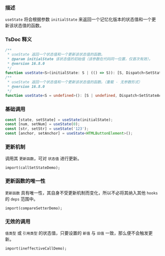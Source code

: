 ### 描述
`useState` 将会根据参数 `initialState` 来返回一个记忆化版本的状态值和一个更新该状态值的函数。

### TsDoc 释义
```ts
/**
 * useState 返回一个状态值和一个更新该状态值的函数。
 * @param initialState 该状态值的初始值（该参数在代码同一位置，仅首次有效）。
 * @version 16.8.0
 */
function useState<S>(initialState: S | (() => S)): [S, Dispatch<SetStateAction<S>>];
/**
 * useState 返回一个状态值和一个更新该状态值的函数。（重载 - 无参数形式）
 * @version 16.8.0
 */
function useState<S = undefined>(): [S | undefined, Dispatch<SetStateAction<S | undefined>>];
```

### 基础调用
```ts
const [state, setState] = useState(initialState);
const [num, setNum] = useState(0);
const [str, setStr] = useState('123');
const [anchor, setAnchor] = useState<HTMLButtonElement>();
```

### 更新机制
调用其 `更新函数`，可对 `状态值` 进行更新。
```demo
import(callSetStateDemo);
```

### 更新函数的唯一性
`更新函数` 具有唯一性，其自身不受更新机制而变化，所以不必将其纳入其他 `hooks` 的 `deps` 范围中。
```demo
import(compareSetterDemo);
```

### 无效的调用
`值类型` 或 `引用类型` 的状态值，只要设置的 `新值` 与 `旧值` 一致，那么便不会触发更新。
```demo
import(ineffectiveCallDemo);
```